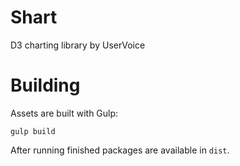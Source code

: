 # Shart

D3 charting library by UserVoice


# Building

Assets are built with Gulp:

    gulp build

After running finished packages are available in `dist`.
